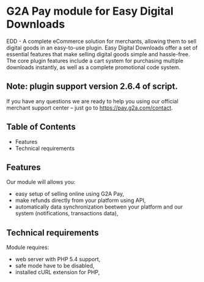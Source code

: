 # G2A Pay module for Easy Digital Downloads

EDD - A complete eCommerce solution for merchants, allowing them to sell digital goods in an easy-to-use plugin. Easy Digital Downloads offer a set of essential features that make selling digital goods simple and hassle-free. The core plugin features include a cart system for purchasing multiple downloads instantly, as well as a complete promotional code system.

## Note: plugin support version 2.6.4 of script.

If you have any questions we are ready to help you using our official 
merchant support center – just go to https://pay.g2a.com/contact.

## Table of Contents

- Features
- Technical requirements

## Features

Our module will allows you:

- easy setup of selling online using G2A Pay,
- make refunds directly from your platform using API,
- automatically data synchronization beetwen your platform and our system (notifications, transactions data),

## Technical requirements

Module requires:

- web server with PHP 5.4 support,
- safe mode have to be disabled,
- installed cURL extension for PHP,
